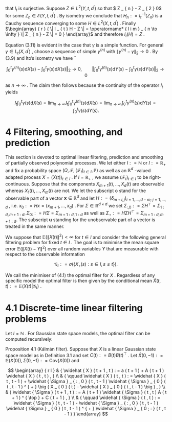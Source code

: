 that $I _ { t }$ is surjective. Suppose $Z \in L ^ { 2 } ( Y , t , d ^ { \prime } )$ so that $ Z _ { n } - Z  _ { 2 }  0$ for some $Z _ { n } \in { \mathcal { E } } ( Y , t , d ^ { \prime } )$ . By isometry we conclude that $H _ { n } : = I _ { t } ^ { - 1 } ( Z _ { n } )$ is a Cauchy sequence converging to some $H \in L ^ { 2 } ( X , t , d ^ { \prime } )$ . Finally $\begin{array} { r } { \| I _ { t } H - Z \| = \operatorname* { l i m } _ { n \to \infty } \| Z _ { n } - Z \| = 0 } \end{array}$ and therefore $I _ { t } ( H ) = Z$ .

Equation (3.11) is evident in the case that $\gamma$ is a simple function. For general $\gamma \in L _ { t } ( X , d ^ { \prime } )$ , choose a sequence of simple $\gamma ^ { ( n ) }$ with $\| \gamma ^ { ( n ) } - \gamma \| _ { 2 } \to 0$ . By (3.9) and Ito’s isometry we have ¯

$$
\int _ { 0 } ^ { t } \gamma ^ { ( n ) } ( s ) \mathrm { d } X ( s ) - \int _ { 0 } ^ { t } \gamma ( s ) \mathrm { d } X ( s ) \Big \Vert _ { 2 } \to 0 , \qquad \Big \Vert \int _ { 0 } ^ { t } \gamma ^ { ( n ) } ( s ) \mathrm { d } Y ( s ) - \int _ { 0 } ^ { t } \gamma ( s ) \mathrm { d } Y ( s ) \Big \Vert _ { 2 } \to 0
$$

as $n \to \infty$ . The claim then follows because the continuity of the operator $I _ { t }$ yields

$$
I _ { t } \int _ { 0 } ^ { t } \gamma ( s ) \mathrm { d } X ( s ) = \operatorname* { l i m } _ { n \to \infty } I _ { t } \int _ { 0 } ^ { t } \gamma ^ { ( n ) } ( s ) \mathrm { d } X ( s ) = \operatorname* { l i m } _ { n \to \infty } \int _ { 0 } ^ { t } \gamma ^ { ( n ) } ( s ) \mathrm { d } Y ( s ) = \int _ { 0 } ^ { t } \gamma ( s ) \mathrm { d } Y ( s ) .
$$

# 4 Filtering, smoothing, and prediction

This section is devoted to optimal linear filtering, prediction and smoothing of partially observed polynomial processes. We let either $I : = \mathbb { N }$ or $I : = \mathbb { R } _ { + }$ and fix a probability space $( \Omega , \mathcal { F } , ( \mathcal { F } _ { t } ) _ { t \in I } , \mathbb { P } )$ as well as an $\mathbb { R } ^ { d }$ -valued adapted process $X = ( X ( t ) ) _ { t \in I }$ . If $I = \mathbb { R } _ { + }$ , we assume $( \mathcal { F } _ { t } ) _ { t \in I }$ to be right-continuous. Suppose that the components $X _ { m + 1 } ( t ) , \hdots , X _ { d } ( t )$ are observable whereas $X _ { 1 } ( t ) , \ldots , X _ { m } ( t )$ are not. We let the subscript o stand for the observable part of a vector $\boldsymbol { x } \in \mathbb { R } ^ { d }$ and let $H : = ( \delta _ { m + i , j } ) _ { i = 1 , \ldots , d - m ; ~ j = 1 , \ldots , d }$ , i.e. $x _ { \scriptscriptstyle 0 } : = H x = ( x _ { m + 1 } , \ldots , x _ { d } )$ . For $\Sigma \in \mathbb { R } ^ { d \times d }$ we set $\Sigma _ { : , 0 } : = \Sigma H ^ { \top } = \Sigma _ { 1 : d , m + 1 : d } , \Sigma _ { 0 : } : = H \Sigma = \Sigma _ { m + 1 : d , 1 : d }$ as well as $\Sigma _ { \circ } : = H \Sigma H ^ { \top } = \Sigma _ { m + 1 : d , m + 1 : d } .$ The subscript $\mathbf { u }$ standing for the unobservable part of a vector is treated in the same manner.

We suppose that $\mathbb { E } ( \| X ( t ) \| ^ { 2 } ) < \infty$ for $t \in I$ and consider the following general filtering problem for fixed $t \in I$ . The goal is to minimise the mean square error $\mathbb { E } ( \| X ( t ) - Y \| ^ { 2 } )$ over all random variables $Y$ that are measurable with respect to the observable information

$$
\mathcal { G } _ { t } : = \sigma \big ( \big \{ X _ { \circ } ( s ) : s \in I , s \leq t \big \} \big ) .
$$

We call the minimiser of (4.1) the optimal filter for $X$ . Regardless of any specific model the optimal filter is then given by the conditional mean $\widehat { X } ( t , t ) : = \mathbb { E } ( X ( t ) | \mathcal { G } _ { t } )$ .

# 4.1 Discrete-time linear filtering problems

Let $I = \mathbb { N }$ . For Gaussian state space models, the optimal filter can be computed recursively:

Proposition 4.1 (Kálmán filter). Suppose that $X$ is a linear Gaussian state space model as in Definition 3.1 and set $C ( t ) : = B ( t ) B ( t ) ^ { \top }$ . Let $\widehat { X } ( 0 , - 1 ) : = \mathbb { E } ( X ( 0 ) ) , \widehat { \Sigma } ( 0 , - 1 ) : = \mathrm { C o v } ( X ( 0 ) )$ and

$$
\begin{array} { r l } & { \widehat { X } ( t + 1 , t ) : = a ( t + 1 ) + A ( t + 1 ) \widehat { X } ( t , t ) , } \\ & { \qquad \widehat { X } ( t , t ) : = \widehat { X } ( t , t - 1 ) + \widehat { \Sigma } _ { : , 0 } ( t , t - 1 ) \widehat { \Sigma } _ { 0 } ( t , t - 1 ) ^ { + } \big ( X _ { 0 } ( t ) - \widehat { X } _ { 0 } ( t , t - 1 ) \big ) , } \\ & { \widehat { \Sigma } ( t + 1 , t ) : = A ( t + 1 ) \widehat { \Sigma } ( t , t ) A ( t + 1 ) ^ { \top } + C ( t + 1 ) , } \\ & { \qquad \widehat { \Sigma } ( t , t ) : = \widehat { \Sigma } ( t , t - 1 ) - \widehat { \Sigma } _ { : , 0 } ( t , t - 1 ) \widehat { \Sigma } _ { 0 } ( t , t - 1 ) ^ { + } \widehat { \Sigma } _ { 0 ; : } ( t , t - 1 ) } \end{array}
$$